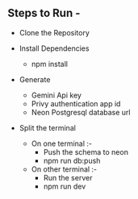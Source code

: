 ## Steps to Run -
- Clone the Repository
- Install Dependencies
  - npm install

- Generate 
  - Gemini Api key
  - Privy authentication app id
  - Neon Postgresql database url

- Split the terminal
  - On one terminal :-
    - Push the schema to neon
    - npm run db:push
  - On other terminal :-
     - Run the server
     - npm run dev
